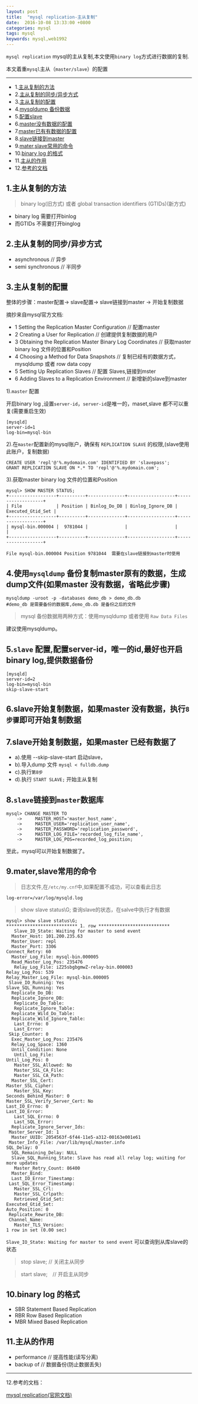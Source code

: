 ```yaml
---
layout: post
title:  "mysql replication-主从复制"
date:  2016-10-08 13:33:00 +0800
categories: mysql
tags: mysql
keywords: mysql,web1992
---
```


`mysql replication` mysql的主从复制,本文使用`binary log`方式进行数据的复制.

本文着重`mysql`主从（`master/slave`）的配置

<!--more-->


------------
- 1.[主从复制的方法](#v1)
- 2.[主从复制的同步/异步方式](#v2)
- 3.[主从复制的配置](#v3)
- 4.[mysqldump 备份数据](#v4)
- 5.[配置slave](v5)
- 6.[master没有数据的配置](#v6)
- 7.[master已有有数据的配置](#v7)
- 8.[slave链接到master](#v8)
- 9.[mater,slave常用的命令](#v9)
- 10.[binary log  的格式](#v10)
- 11.[主从的作用](#v11)
- 12.[参考的文档](#v12)

1.主从复制的方法<a name="v1"/>
---

>binary log(旧方式) 或者 global transaction identifiers (GTIDs)(新方式)

- binary log 需要打开binlog
- 而GTIDs 不需要打开binglog

2.主从复制的同步/异步方式<a name="v2"/>
---

- asynchronous  // 异步
- semi synchronous // 半同步

3.主从复制的配置<a name="v3"/>
---

整体的步骤：master配置-> slave配置-> slave链接到master -> 开始复制数据

摘抄来自mysql官方文档:

- 1 Setting the Replication Master Configuration //  配置master
- 2 Creating a User for Replication // 创建提供复制数据的用户
- 3 Obtaining the Replication Master Binary Log Coordinates // 获取master binary log 文件的位置和Position 
- 4 Choosing a Method for Data Snapshots // 复制已经有的数据方式，mysqldump 或者 row data copy
- 5 Setting Up Replication Slaves // 配置 Slaves,链接到mster
- 6 Adding Slaves to a Replication Environment // 新增新的slave到master

1).`master` 配置

开启binary log ,设置`server-id`，`server-id`是唯一的，maset,slave 都不可以重复(需要重启生效)

	[mysqld]
	server-id=1
	log-bin=mysql-bin


2).在`master`配置新的mysql账户，确保有  `REPLICATION SLAVE` 的权限,(slave使用此账户，复制数据)

	CREATE USER 'repl'@'%.mydomain.com' IDENTIFIED BY 'slavepass';
	GRANT REPLICATION SLAVE ON *.* TO 'repl'@'%.mydomain.com';
	
3).获取master binary log 文件的位置和Position 

	mysql> SHOW MASTER STATUS;
	+------------------+----------+--------------+------------------+-------------------+
	| File             | Position | Binlog_Do_DB | Binlog_Ignore_DB | Executed_Gtid_Set |
	+------------------+----------+--------------+------------------+-------------------+
	| mysql-bin.000004 |  9781044 |              |                  |                   |
	+------------------+----------+--------------+------------------+-------------------+

	File mysql-bin.000004 Position 9781044  需要在slave链接到master时使用
	


4.使用`mysqldump` 备份复制master原有的数据，生成dump文件(如果master 没有数据，省略此步骤)<a name="v4"/>
---

	mysqldump -uroot -p -databases demo_db > demo_db.db
    #demo_db 是需要备份的数据库,demo_db.db 是备份之后的文件
	
> mysql 备份数据用两种方式：使用mysqldump 或者使用 `Raw Data Files`

建议使用mysqldump。


5.`slave` 配置,配置server-id，唯一的id,最好也开启binary log,提供数据备份<a name="v5"/>
---
	[mysqld]
	server-id=2
	log-bin=mysql-bin
	skip-slave-start

	
	
6.slave开始复制数据，如果master 没有数据，执行`8步骤`即可开始复制数据<a name="v6"/>
---


7.slave开始复制数据，如果master 已经有数据了
---
- a).使用 --skip-slave-start 启动slave，
- b).导入dump 文件 `mysql < fulldb.dump`
- c).执行`第8步`
- d).执行 `START SLAVE;` 开始主从复制





8.`slave`链接到`master`数据库<a name="v7"/>
---
	mysql> CHANGE MASTER TO
		->     MASTER_HOST='master_host_name',
		->     MASTER_USER='replication_user_name',
		->     MASTER_PASSWORD='replication_password',
		->     MASTER_LOG_FILE='recorded_log_file_name',
		->     MASTER_LOG_POS=recorded_log_position;

	

至此，mysql可以开始复制数据了。

9.mater,slave常用的命令<a name="v9"/>
---

> 日志文件,在`/etc/my.cnf`中,如果配置不成功，可以查看此日志

	log-error=/var/log/mysqld.log

> show slave status\G; 查询slave的状态，在salve中执行才有数据

    mysql> show slave status\G;
    *************************** 1. row ***************************
       Slave_IO_State: Waiting for master to send event
      Master_Host: 101.200.235.63
      Master_User: repl
      Master_Port: 3306
    Connect_Retry: 60
      Master_Log_File: mysql-bin.000005
      Read_Master_Log_Pos: 235476
       Relay_Log_File: iZ25sbgbgmwZ-relay-bin.000003
    Relay_Log_Pos: 539
    Relay_Master_Log_File: mysql-bin.000005
     Slave_IO_Running: Yes
    Slave_SQL_Running: Yes
      Replicate_Do_DB: 
      Replicate_Ignore_DB: 
       Replicate_Do_Table: 
       Replicate_Ignore_Table: 
      Replicate_Wild_Do_Table: 
      Replicate_Wild_Ignore_Table: 
       Last_Errno: 0
       Last_Error: 
     Skip_Counter: 0
      Exec_Master_Log_Pos: 235476
      Relay_Log_Space: 1360
      Until_Condition: None
       Until_Log_File: 
    Until_Log_Pos: 0
       Master_SSL_Allowed: No
       Master_SSL_CA_File: 
       Master_SSL_CA_Path: 
      Master_SSL_Cert: 
    Master_SSL_Cipher: 
       Master_SSL_Key: 
    Seconds_Behind_Master: 0
    Master_SSL_Verify_Server_Cert: No
    Last_IO_Errno: 0
    Last_IO_Error: 
       Last_SQL_Errno: 0
       Last_SQL_Error: 
      Replicate_Ignore_Server_Ids: 
     Master_Server_Id: 1
      Master_UUID: 2054563f-6f44-11e5-a312-00163e001e61
     Master_Info_File: /var/lib/mysql/master.info
    SQL_Delay: 0
      SQL_Remaining_Delay: NULL
      Slave_SQL_Running_State: Slave has read all relay log; waiting for more updates
       Master_Retry_Count: 86400
      Master_Bind: 
      Last_IO_Error_Timestamp: 
     Last_SQL_Error_Timestamp: 
       Master_SSL_Crl: 
       Master_SSL_Crlpath: 
       Retrieved_Gtid_Set: 
    Executed_Gtid_Set: 
    Auto_Position: 0
     Replicate_Rewrite_DB: 
     Channel_Name: 
       Master_TLS_Version: 
    1 row in set (0.00 sec)



`Slave_IO_State: Waiting for master to send event` 可以查询到从库slave的状态

> stop slave;   // 关闭主从同步

> start slave;　// 开启主从同步

10.binary log  的格式<a name="v10"/>
---

- SBR	Statement Based Replication
- RBR	Row Based Replication
- MBR	Mixed Based Replication


11.主从的作用<a name="v11"/>
---

- performance // 提高性能(读写分离)
- backup of // 数据备份(防止数据丢失)



----------
12.参考的文档：<a name="v12"/>

[mysql replication(官网文档)](http://dev.mysql.com/doc/refman/5.7/en/replication.html)


[#v1]:v1
[#v2]:v2
[#v3]:v3
[#v4]:v4
[#v5]:v5
[#v6]:v6
[#v7]:v7
[#v8]:v8
[#v9]:v9
[#v10]:v10
[#v11]:v11
[#v12]:v12




